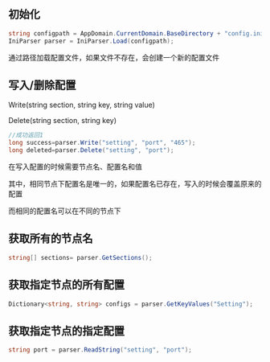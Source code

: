 ## 初始化
```csharp
string configpath = AppDomain.CurrentDomain.BaseDirectory + "config.ini";
IniParser parser = IniParser.Load(configpath);
```
通过路径加载配置文件，如果文件不存在，会创建一个新的配置文件

## 写入/删除配置

Write(string section, string key, string value)

Delete(string section, string key)
```csharp
//成功返回1
long success=parser.Write("setting", "port", "465");
long deleted=parser.Delete("setting", "port");
```
在写入配置的时候需要节点名、配置名和值

其中，相同节点下配置名是唯一的，如果配置名已存在，写入的时候会覆盖原来的配置

而相同的配置名可以在不同的节点下

## 获取所有的节点名
```csharp
string[] sections= parser.GetSections();
```

## 获取指定节点的所有配置
```csharp
Dictionary<string, string> configs = parser.GetKeyValues("Setting");
```

## 获取指定节点的指定配置
```csharp
string port = parser.ReadString("setting", "port");
```